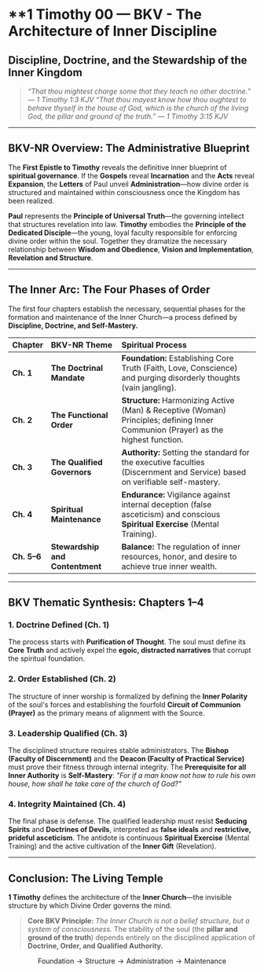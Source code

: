 # **1 Timothy $\mathbf{00}$ — BKV - The Architecture of Inner Discipline

## **Discipline, Doctrine, and the Stewardship of the Inner Kingdom**

> *“That thou mightest charge some that they teach no other doctrine.” — 1 Timothy 1:3 KJV*
> *“That thou mayest know how thou oughtest to behave thyself in the house of God, which is the church of the living God, the pillar and ground of the truth.” — 1 Timothy 3:15 KJV*

---

## **BKV-NR Overview: The Administrative Blueprint**

The **First Epistle to Timothy** reveals the definitive inner blueprint of **spiritual governance**. If the **Gospels** reveal **Incarnation** and the **Acts** reveal **Expansion**, the **Letters** of Paul unveil **Administration**—how divine order is structured and maintained within consciousness once the Kingdom has been realized.

**Paul** represents the **Principle of Universal Truth**—the governing intellect that structures revelation into law. **Timothy** embodies the **Principle of the Dedicated Disciple**—the young, loyal faculty responsible for enforcing divine order within the soul. Together they dramatize the necessary relationship between **Wisdom and Obedience**, **Vision and Implementation**, **Revelation and Structure**.

---

## **The Inner Arc: The Four Phases of Order**

The first four chapters establish the necessary, sequential phases for the formation and maintenance of the Inner Church—a process defined by **Discipline, Doctrine, and Self-Mastery.**

| Chapter | BKV-NR Theme | Spiritual Process |
| :--- | :--- | :--- |
| **Ch. 1** | **The Doctrinal Mandate** | **Foundation:** Establishing Core Truth (Faith, Love, Conscience) and purging disorderly thoughts (vain jangling). |
| **Ch. 2** | **The Functional Order** | **Structure:** Harmonizing Active (Man) & Receptive (Woman) Principles; defining Inner Communion (Prayer) as the highest function. |
| **Ch. 3** | **The Qualified Governors** | **Authority:** Setting the standard for the executive faculties (Discernment and Service) based on verifiable self-mastery. |
| **Ch. 4** | **Spiritual Maintenance** | **Endurance:** Vigilance against internal deception (false asceticism) and conscious **Spiritual Exercise** (Mental Training). |
| **Ch. 5–6** | **Stewardship and Contentment** | **Balance:** The regulation of inner resources, honor, and desire to achieve true inner wealth. |

---

## **BKV Thematic Synthesis: Chapters 1–4**

### **1. Doctrine Defined (Ch. 1)**
The process starts with **Purification of Thought**. The soul must define its **Core Truth** and actively expel the **egoic, distracted narratives** that corrupt the spiritual foundation.

### **2. Order Established (Ch. 2)**
The structure of inner worship is formalized by defining the **Inner Polarity** of the soul's forces and establishing the fourfold **Circuit of Communion (Prayer)** as the primary means of alignment with the Source.

### **3. Leadership Qualified (Ch. 3)**
The disciplined structure requires stable administrators. The **Bishop (Faculty of Discernment)** and the **Deacon (Faculty of Practical Service)** must prove their fitness through internal integrity. The **Prerequisite for all Inner Authority** is **Self-Mastery**: *"For if a man know not how to rule his own house, how shall he take care of the church of God?"*

### **4. Integrity Maintained (Ch. 4)**
The final phase is defense. The qualified leadership must resist **Seducing Spirits** and **Doctrines of Devils**, interpreted as **false ideals** and **restrictive, prideful asceticism**. The antidote is continuous **Spiritual Exercise** (Mental Training) and the active cultivation of the **Inner Gift** (Revelation).

---

## **Conclusion: The Living Temple**

**1 Timothy** defines the architecture of the **Inner Church**—the invisible structure by which Divine Order governs the mind.

> **Core BKV Principle:**
> *The Inner Church is not a belief structure, but a system of consciousness.* The stability of the soul (the **pillar and ground of the truth**) depends entirely on the disciplined application of **Doctrine, Order, and Qualified Authority.**

$$\text{Foundation} \rightarrow \text{Structure} \rightarrow \text{Administration} \rightarrow \text{Maintenance}$$


